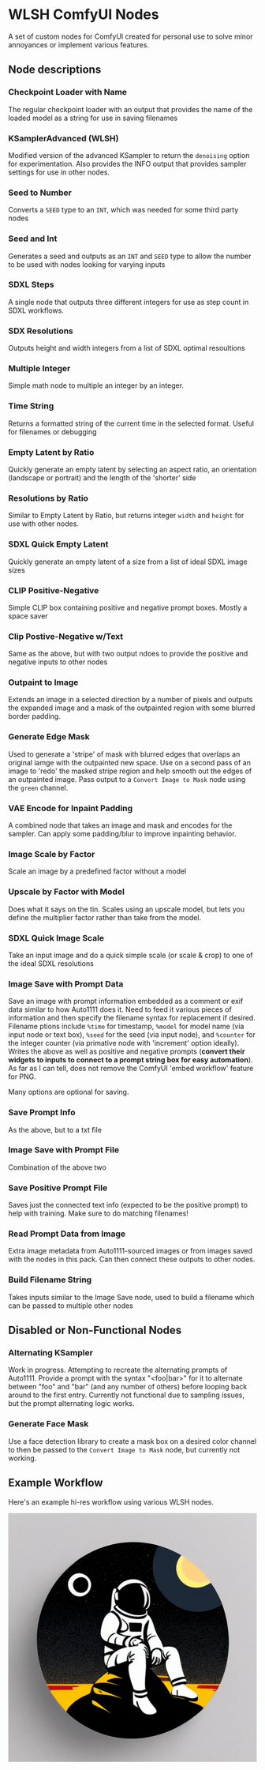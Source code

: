 # WLSH ComfyUI Nodes
A set of custom nodes for ComfyUI created for personal use to solve minor annoyances or implement various features.

## Node descriptions
### Checkpoint Loader with Name
The regular checkpoint loader with an output that provides the name of the loaded model as a string for use in saving filenames

### KSamplerAdvanced (WLSH)
Modified version of the advanced KSampler to return the `denoising` option for experimentation.  Also provides the INFO output that provides sampler settings for use in other nodes.

### Seed to Number
Converts a `SEED` type to an `INT`, which was needed for some third party nodes

### Seed and Int
Generates a seed and outputs as an `INT` and `SEED` type to allow the number to be used with nodes looking for varying inputs

### SDXL Steps
A single node that outputs three different integers for use as step count in SDXL workflows.

### SDX Resolutions
Outputs height and width integers from a list of SDXL optimal resoultions

### Multiple Integer
Simple math node to multiple an integer by an integer.

### Time String
Returns a formatted string of the current time in the selected format.  Useful for filenames or debugging

### Empty Latent by Ratio
Quickly generate an empty latent by selecting an aspect ratio, an orientation (landscape or portrait) and the length of the 'shorter' side

### Resolutions by Ratio
Similar to Empty Latent by Ratio, but returns integer `width` and `height` for use with other nodes.

### SDXL Quick Empty Latent
Quickly generate an empty latent of a size from a list of ideal SDXL image sizes

### CLIP Positive-Negative
Simple CLIP box containing positive and negative prompt boxes.  Mostly a space saver

### Clip Postive-Negative w/Text
Same as the above, but with two output ndoes to provide the positive and negative inputs to other nodes

### Outpaint to Image
Extends an image in a selected direction by a number of pixels and outputs the expanded image and a mask of the outpainted region with some blurred border padding.

### Generate Edge Mask
Used to generate a 'stripe' of mask with blurred edges that overlaps an original iamge with the outpainted new space.  Use on a second pass of an image to 'redo' the masked stripe region and help smooth out the edges of an outpainted image. Pass output to a `Convert Image to Mask` node using the `green` channel.

### VAE Encode for Inpaint Padding
A combined node that takes an image and mask and encodes for the sampler.  Can apply some padding/blur to improve inpainting behavior.

### Image Scale by Factor
Scale an image by a predefined factor without a model

### Upscale by Factor with Model
Does what it says on the tin.  Scales using an upscale model, but lets you define the multiplier factor rather than take from the model.

### SDXL Quick Image Scale
Take an input image and do a quick simple scale (or scale & crop) to one of the ideal SDXL resolutions

### Image Save with Prompt Data
Save an image with prompt information embedded as a comment or exif data similar to how Auto1111 does it.  Need to feed it various pieces of information and then specify the filename syntax for replacement if desired.  Filename ptions include `%time` for timestamp, `%model` for model name (via input node or text box), `%seed` for the seed (via input node), and `%counter` for the integer counter (via primative node with 'increment' option ideally).  Writes the above as well as positive and negative prompts (**convert their widgets to inputs to connect to a prompt string box for easy automation**).  As far as I can tell, does not remove the ComfyUI 'embed workflow' feature for PNG.

Many options are optional for saving.

### Save Prompt Info
As the above, but to a txt file

### Image Save with Prompt File
Combination of the above two

### Save Positive Prompt File
Saves just the connected text info (expected to be the positive prompt) to help with training.  Make sure to do matching filenames!

### Read Prompt Data from Image
Extra image metadata from Auto1111-sourced images or from images saved with the nodes in this pack.  Can then connect these outputs to other nodes.

### Build Filename String
Takes inputs similar to the Image Save node, used to build a filename which can be passed to multiple other nodes

## Disabled or Non-Functional Nodes

### Alternating KSampler
Work in progress.  Attempting to recreate the alternating prompts of Auto1111.  Provide a prompt with the syntax "<foo|bar>" for it to alternate between "foo" and "bar" (and any number of others) before looping back around to the first entry.  Currently not functional due to sampling issues, but the prompt alternating logic works.

### Generate Face Mask
Use a face detection library to create a mask box on a desired color channel to then be passed to the `Convert Image to Mask` node, but currently not working.


## Example Workflow
Here's an example hi-res workflow using various WLSH nodes.

![hi-res](./img/hires-workflow-example.png)